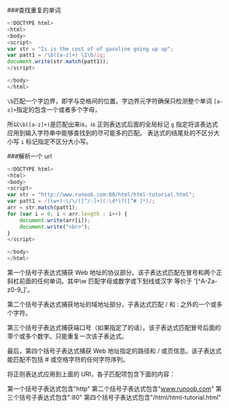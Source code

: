 ###查找重复的单词
```js
<!DOCTYPE html>
<html>
<body>
<script>
var str = "Is is the cost of of gasoline going up up";
var patt1 = /\b([a-z]+) \1\b/ig;
document.write(str.match(patt1));
</script>

</body>
</html>
```

`\b`匹配一个字边界，即字与空格间的位置。字边界元字符确保只检测整个单词
`[a-z]+`指定的包含一个或者多个字母，

所以`\b([a-z]+)`是匹配出来is，is
正则表达式后面的全局标记 `g` 指定将该表达式应用到输入字符串中能够查找到的尽可能多的匹配。
表达式的结尾处的不区分大小写 `i` 标记指定不区分大小写。


###解析一个 url
```js
<!DOCTYPE html>
<html>
<body>
<script>
var str = "http://www.runoob.com:80/html/html-tutorial.html";
var patt1 = /(\w+):\/\/([^/:]+)(:\d*)?([^# ]*)/;
arr = str.match(patt1);
for (var i = 0; i < arr.length ; i++) {
    document.write(arr[i]);
    document.write("<br>");
}
</script>

</body>
</html>
```


第一个括号子表达式捕获 Web 地址的协议部分。该子表达式匹配在冒号和两个正斜杠前面的任何单词。其中\w 匹配字母或数字或下划线或汉字 等价于 '[^A-Za-z0-9_]'。

第二个括号子表达式捕获地址的域地址部分。子表达式匹配 / 和 : 之外的一个或多个字符。

第三个括号子表达式捕获端口号（如果指定了的话）。该子表达式匹配冒号后面的零个或多个数字。只能重复一次该子表达式。

最后，第四个括号子表达式捕获 Web 地址指定的路径和 / 或页信息。该子表达式能匹配不包括 # 或空格字符的任何字符序列。

将正则表达式应用到上面的 URI，各子匹配项包含下面的内容：

第一个括号子表达式包含"http"
第二个括号子表达式包含"www.runoob.com"
第三个括号子表达式包含":80"
第四个括号子表达式包含"/html/html-tutorial.html"
